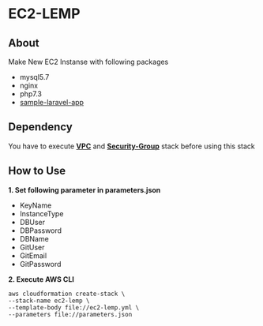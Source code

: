 # **EC2-LEMP**

## **About**

Make New EC2 Instanse with following packages
- mysql5.7
- nginx
- php7.3
- [sample-laravel-app](https://github.com/siwai0208/food-app)

## **Dependency**

You have to execute [**VPC**](https://github.com/siwai0208/cloudformation/tree/main/vpc) and [**Security-Group**](https://github.com/siwai0208/cloudformation/tree/main/security-group) stack before using this stack

## **How to Use**

**1. Set following parameter in parameters.json**

- KeyName
- InstanceType
- DBUser
- DBPassword
- DBName
- GitUser
- GitEmail
- GitPassword

**2. Execute AWS CLI**

    aws cloudformation create-stack \
    --stack-name ec2-lemp \
    --template-body file://ec2-lemp.yml \
    --parameters file://parameters.json